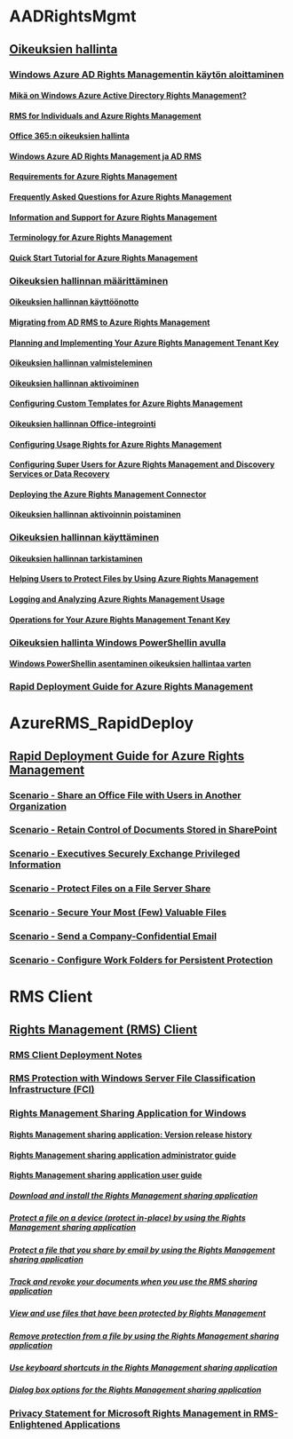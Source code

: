 # AADRightsMgmt
## [Oikeuksien hallinta](Azure_Rights_Management.md)
### [Windows Azure AD Rights Managementin käytön aloittaminen](Getting_Started_with_Azure_Rights_Management.md)
#### [Mikä on Windows Azure Active Directory Rights Management?](What_is_Azure_Rights_Management_.md)
#### [RMS for Individuals and Azure Rights Management](RMS_for_Individuals_and_Azure_Rights_Management.md)
#### [Office 365:n oikeuksien hallinta](How_Applications_Support_Azure_Rights_Management.md)
#### [Windows Azure AD Rights Management ja AD RMS](Comparing_Azure_Rights_Management_and_AD_RMS.md)
#### [Requirements for Azure Rights Management](Requirements_for_Azure_Rights_Management.md)
#### [Frequently Asked Questions for Azure Rights Management](Frequently_Asked_Questions_for_Azure_Rights_Management.md)
#### [Information and Support for Azure Rights Management](Information_and_Support_for_Azure_Rights_Management.md)
#### [Terminology for Azure Rights Management](Terminology_for_Azure_Rights_Management.md)
#### [Quick Start Tutorial for Azure Rights Management](Quick_Start_Tutorial_for_Azure_Rights_Management.md)
### [Oikeuksien hallinnan määrittäminen](Configuring_Azure_Rights_Management.md)
#### [Oikeuksien hallinnan käyttöönotto](Azure_Rights_Management_Deployment_Roadmap.md)
#### [Migrating from AD RMS to Azure Rights Management](Migrating_from_AD_RMS_to_Azure_Rights_Management.md)
#### [Planning and Implementing Your Azure Rights Management Tenant Key](Planning_and_Implementing_Your_Azure_Rights_Management_Tenant_Key.md)
#### [Oikeuksien hallinnan valmisteleminen](Preparing_for_Azure_Rights_Management.md)
#### [Oikeuksien hallinnan aktivoiminen](Activating_Azure_Rights_Management.md)
#### [Configuring Custom Templates for Azure Rights Management](Configuring_Custom_Templates_for_Azure_Rights_Management.md)
#### [Oikeuksien hallinnan Office-integrointi](Configuring_Applications_for_Azure_Rights_Management.md)
#### [Configuring Usage Rights for Azure Rights Management](Configuring_Usage_Rights_for_Azure_Rights_Management.md)
#### [Configuring Super Users for Azure Rights Management and Discovery Services or Data Recovery](Configuring_Super_Users_for_Azure_Rights_Management_and_Discovery_Services_or_Data_Recovery.md)
#### [Deploying the Azure Rights Management Connector](Deploying_the_Azure_Rights_Management_Connector.md)
#### [Oikeuksien hallinnan aktivoinnin poistaminen](Decommissioning_and_Deactivating_Azure_Rights_Management.md)
### [Oikeuksien hallinnan käyttäminen](Using_Azure_Rights_Management.md)
#### [Oikeuksien hallinnan tarkistaminen](Verifying_Azure_Rights_Management.md)
#### [Helping Users to Protect Files by Using Azure Rights Management](Helping_Users_to_Protect_Files_by_Using_Azure_Rights_Management.md)
#### [Logging and Analyzing Azure Rights Management Usage](Logging_and_Analyzing_Azure_Rights_Management_Usage.md)
#### [Operations for Your Azure Rights Management Tenant Key](Operations_for_Your_Azure_Rights_Management_Tenant_Key.md)
### [Oikeuksien hallinta Windows PowerShellin avulla](Administering_Azure_Rights_Management_by_Using_Windows_PowerShell.md)
#### [Windows PowerShellin asentaminen oikeuksien hallintaa varten](Installing_Windows_PowerShell_for_Azure_Rights_Management.md)
### [Rapid Deployment Guide for Azure Rights Management](Rapid_Deployment_Guide_for_Azure_Rights_Management.md)
# AzureRMS_RapidDeploy
## [Rapid Deployment Guide for Azure Rights Management](Rapid_Deployment_Guide_for_Azure_Rights_Management.md)
### [Scenario - Share an Office File with Users in Another Organization](Scenario_-_Share_an_Office_File_with_Users_in_Another_Organization.md)
### [Scenario - Retain Control of Documents Stored in SharePoint](Scenario_-_Retain_Control_of_Documents_Stored_in_SharePoint.md)
### [Scenario - Executives Securely Exchange Privileged Information](Scenario_-_Executives_Securely_Exchange_Privileged_Information.md)
### [Scenario - Protect Files on a File Server Share](Scenario_-_Protect_Files_on_a_File_Server_Share.md)
### [Scenario - Secure Your Most (Few) Valuable Files](Scenario_-_Secure_Your_Most__Few__Valuable_Files.md)
### [Scenario - Send a Company-Confidential Email](Scenario_-_Send_a_Company-Confidential_Email.md)
### [Scenario - Configure Work Folders for Persistent Protection](Scenario_-_Configure_Work_Folders_for_Persistent_Protection.md)
# RMS Client
## [Rights Management (RMS) Client](Rights_Management__RMS__Client.md)
### [RMS Client Deployment Notes](RMS_Client_Deployment_Notes.md)
### [RMS Protection with Windows Server File Classification Infrastructure (FCI)](RMS_Protection_with_Windows_Server_File_Classification_Infrastructure__FCI_.md)
### [Rights Management Sharing Application for Windows](Rights_Management_Sharing_Application_for_Windows.md)
#### [Rights Management sharing application: Version release history](Rights_Management_sharing_application__Version_release_history.md)
#### [Rights Management sharing application administrator guide](Rights_Management_sharing_application_administrator_guide.md)
#### [Rights Management sharing application user guide](Rights_Management_sharing_application_user_guide.md)
##### [Download and install the Rights Management sharing application](Download_and_install_the_Rights_Management_sharing_application.md)
##### [Protect a file on a device (protect in-place) by using the Rights Management sharing application](Protect_a_file_on_a_device__protect_in-place__by_using_the_Rights_Management_sharing_application.md)
##### [Protect a file that you share by email by using the Rights Management sharing application](Protect_a_file_that_you_share_by_email_by_using_the_Rights_Management_sharing_application.md)
##### [Track and revoke your documents when you use the RMS sharing application](Track_and_revoke_your_documents_when_you_use_the_RMS_sharing_application.md)
##### [View and use files that have been protected by Rights Management](View_and_use_files_that_have_been_protected_by_Rights_Management.md)
##### [Remove protection from a file by using the Rights Management sharing application](Remove_protection_from_a_file_by_using_the_Rights_Management_sharing_application.md)
##### [Use keyboard shortcuts in the Rights Management sharing application](Use_keyboard_shortcuts_in_the_Rights_Management_sharing_application.md)
##### [Dialog box options for the Rights Management sharing application](Dialog_box_options_for_the_Rights_Management_sharing_application.md)
### [Privacy Statement for Microsoft Rights Management in RMS-Enlightened Applications](Privacy_Statement_for_Microsoft_Rights_Management_in_RMS-Enlightened_Applications.md)
